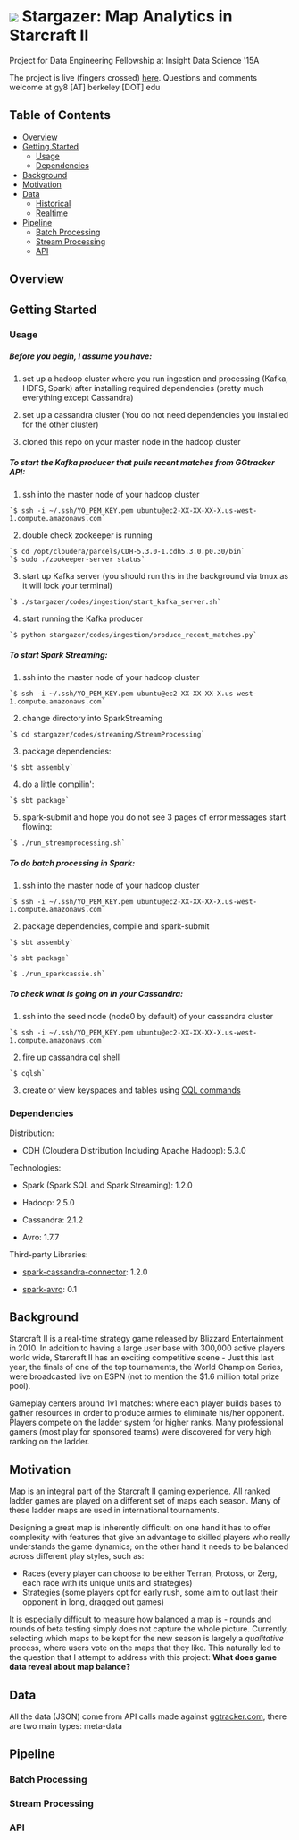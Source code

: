 [![][StargazerLogo]][website]
Stargazer: Map Analytics in Starcraft II
====================
Project for Data Engineering Fellowship at Insight Data Science '15A

The project is live (fingers crossed) [here](http://stargazer.pw).
Questions and comments welcome at gy8 [AT] berkeley [DOT] edu

## Table of Contents
- [Overview](#overview)
- [Getting Started](#getting-started)
  - [Usage](#usage)
  - [Dependencies](#dependencies)
- [Background](#background)
- [Motivation](#motivation)
- [Data](#data)
  - [Historical](#historical)
  - [Realtime](#realtime)
- [Pipeline](#pipeline)
  - [Batch Processing](#batch-processing)
  - [Stream Processing](#stream-processing)
  - [API](#api)



## Overview



## Getting Started

### Usage
##### Before you begin, I assume you have:
  1. set up a hadoop cluster where you run ingestion and processing (Kafka, HDFS, Spark) after
    installing required dependencies (pretty much everything except Cassandra)

  2. set up a cassandra cluster (You
    do not need dependencies you installed for the other cluster)

  3. cloned this repo on your master node in the hadoop cluster


##### To start the Kafka producer that pulls recent matches from GGtracker API:

  1. ssh into the master node of your hadoop cluster

    `$ ssh -i ~/.ssh/YO_PEM_KEY.pem ubuntu@ec2-XX-XX-XX-X.us-west-1.compute.amazonaws.com`

  2. double check zookeeper is running

    `$ cd /opt/cloudera/parcels/CDH-5.3.0-1.cdh5.3.0.p0.30/bin`
    `$ sudo ./zookeeper-server status`

  3. start up Kafka server (you should run this in the background via tmux as
    it will lock your terminal)

    `$ ./stargazer/codes/ingestion/start_kafka_server.sh`

  4. start running the Kafka producer

    `$ python stargazer/codes/ingestion/produce_recent_matches.py`


##### To start Spark Streaming:

  1. ssh into the master node of your hadoop cluster

    `$ ssh -i ~/.ssh/YO_PEM_KEY.pem ubuntu@ec2-XX-XX-XX-X.us-west-1.compute.amazonaws.com`

  2. change directory into SparkStreaming

    `$ cd stargazer/codes/streaming/StreamProcessing`

  3. package dependencies:

    '$ sbt assembly`

  4. do a little compilin':

    `$ sbt package`

  5. spark-submit and hope you do not see 3 pages of error messages start flowing:

    `$ ./run_streamprocessing.sh`

##### To do batch processing in Spark:

  1. ssh into the master node of your hadoop cluster

    `$ ssh -i ~/.ssh/YO_PEM_KEY.pem ubuntu@ec2-XX-XX-XX-X.us-west-1.compute.amazonaws.com`

  2. package dependencies, compile and spark-submit

    `$ sbt assembly`

    `$ sbt package`

    `$ ./run_sparkcassie.sh`

##### To check what is going on in your Cassandra:

  1. ssh into the seed node (node0 by default) of your cassandra cluster

    `$ ssh -i ~/.ssh/YO_PEM_KEY.pem ubuntu@ec2-XX-XX-XX-X.us-west-1.compute.amazonaws.com`

  2. fire up cassandra cql shell

    `$ cqlsh`

  3. create or view keyspaces and tables using
  [CQL commands](https://cassandra.apache.org/doc/cql3/CQL.html)


### Dependencies
Distribution:

- CDH (Cloudera Distribution Including Apache Hadoop): 5.3.0

Technologies:

- Spark (Spark SQL and Spark Streaming): 1.2.0

- Hadoop: 2.5.0

- Cassandra: 2.1.2

- Avro: 1.7.7

Third-party Libraries:

- [spark-cassandra-connector](https://github.com/datastax/spark-cassandra-connector): 1.2.0

- [spark-avro](https://github.com/databricks/spark-avro): 0.1


## Background
Starcraft II is a real-time strategy game released by Blizzard Entertainment in 2010.
In addition to having a large user base with 300,000 active players world wide, Starcraft II
has an exciting competitive scene - Just this last year, the finals of one of the top
tournaments, the World Champion Series, were broadcasted live on ESPN (not to mention
the $1.6 million total prize pool).

Gameplay centers around 1v1 matches: where each player builds bases to gather resources
in order to produce armies to eliminate his/her opponent. Players compete on the ladder
system for higher ranks. Many professional gamers (most play for sponsored teams) were
discovered for very high ranking on the ladder.

## Motivation
Map is an integral part of the Starcraft II gaming experience. All ranked ladder games are
played on a different set of maps each season. Many of these ladder maps are used in
international tournaments.

Designing a great map is inherently difficult: on one hand it has to offer
complexity with features that give an advantage to skilled players who really understands
the game dynamics; on the other hand it needs to be balanced across different play styles,
such as:

- Races (every player can choose to be either Terran, Protoss, or Zerg, each race with its
  unique units and strategies)
- Strategies (some players opt for early rush, some aim to out last their opponent in long, dragged out games)

It is especially difficult to measure how balanced a map is - rounds and rounds of beta testing
simply does not capture the whole picture. Currently, selecting which maps to be kept for the
new season is largely a *qualitative* process, where users vote on the maps that they like.
This naturally led to the question that I attempt to address with this project:
**What does game data reveal about map balance?**

## Data
All the data (JSON) come from API calls made against
[ggtracker.com](http://www.ggtracker.com/api),
there are two main types: meta-data 






## Pipeline
### Batch Processing
### Stream Processing
### API

[StargazerLogo]: https://github.com/gy8/stargazer/raw/master/stargazer_logo.jpg
[website]: http://stargazer.pw
